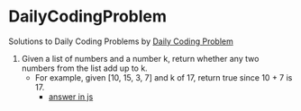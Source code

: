 # DailyCodingProblem
Solutions to Daily Coding Problems by [Daily Coding Problem](dailycodingproblem.com)

1. Given a list of numbers and a number k, return whether any two numbers from the list add up to k.
	- For example, given [10, 15, 3, 7] and k of 17, return true since 10 + 7 is 17.
		- [answer in js](js/problem1.js)

